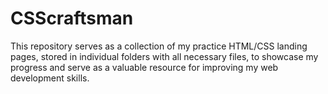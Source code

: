 # CSScraftsman
This repository serves as a collection of my practice HTML/CSS landing pages, stored in individual folders with all necessary files, to showcase my progress and serve as a valuable resource for improving my web development skills.
